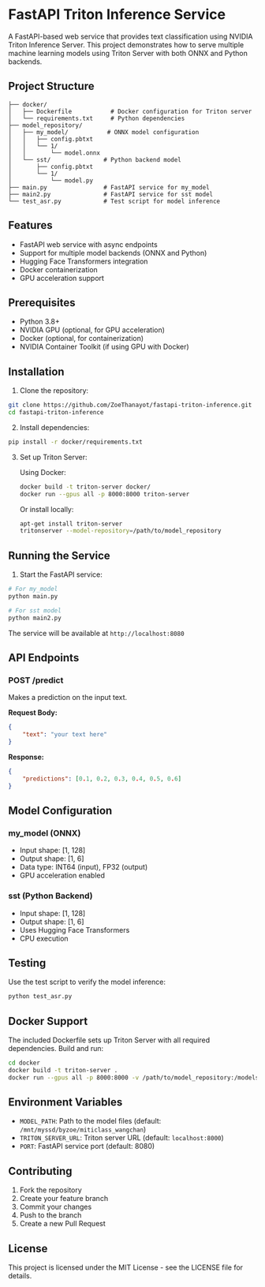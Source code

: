 # FastAPI Triton Inference Service

A FastAPI-based web service that provides text classification using NVIDIA Triton Inference Server. This project demonstrates how to serve multiple machine learning models using Triton Server with both ONNX and Python backends.

## Project Structure

```
├── docker/
│   ├── Dockerfile           # Docker configuration for Triton server
│   └── requirements.txt     # Python dependencies
├── model_repository/
│   ├── my_model/           # ONNX model configuration
│   │   ├── config.pbtxt
│   │   └── 1/
│   │       └── model.onnx
│   └── sst/               # Python backend model
│       ├── config.pbtxt
│       └── 1/
│           └── model.py
├── main.py                # FastAPI service for my_model
├── main2.py               # FastAPI service for sst model
└── test_asr.py            # Test script for model inference
```

## Features

- FastAPI web service with async endpoints
- Support for multiple model backends (ONNX and Python)
- Hugging Face Transformers integration
- Docker containerization
- GPU acceleration support

## Prerequisites

- Python 3.8+
- NVIDIA GPU (optional, for GPU acceleration)
- Docker (optional, for containerization)
- NVIDIA Container Toolkit (if using GPU with Docker)

## Installation

1. Clone the repository:
```bash
git clone https://github.com/ZoeThanayot/fastapi-triton-inference.git
cd fastapi-triton-inference
```

2. Install dependencies:
```bash
pip install -r docker/requirements.txt
```

3. Set up Triton Server:

   Using Docker:
   ```bash
   docker build -t triton-server docker/
   docker run --gpus all -p 8000:8000 triton-server
   ```

   Or install locally:
   ```bash
   apt-get install triton-server
   tritonserver --model-repository=/path/to/model_repository
   ```

## Running the Service

1. Start the FastAPI service:
```bash
# For my_model
python main.py

# For sst model
python main2.py
```

The service will be available at `http://localhost:8080`

## API Endpoints

### POST /predict

Makes a prediction on the input text.

**Request Body:**
```json
{
    "text": "your text here"
}
```

**Response:**
```json
{
    "predictions": [0.1, 0.2, 0.3, 0.4, 0.5, 0.6]
}
```

## Model Configuration

### my_model (ONNX)
- Input shape: [1, 128]
- Output shape: [1, 6]
- Data type: INT64 (input), FP32 (output)
- GPU acceleration enabled

### sst (Python Backend)
- Input shape: [1, 128]
- Output shape: [1, 6]
- Uses Hugging Face Transformers
- CPU execution

## Testing

Use the test script to verify the model inference:
```bash
python test_asr.py
```

## Docker Support

The included Dockerfile sets up Triton Server with all required dependencies. Build and run:

```bash
cd docker
docker build -t triton-server .
docker run --gpus all -p 8000:8000 -v /path/to/model_repository:/models triton-server
```

## Environment Variables

- `MODEL_PATH`: Path to the model files (default: `/mnt/myssd/byzoe/miticlass_wangchan`)
- `TRITON_SERVER_URL`: Triton server URL (default: `localhost:8000`)
- `PORT`: FastAPI service port (default: 8080)

## Contributing

1. Fork the repository
2. Create your feature branch
3. Commit your changes
4. Push to the branch
5. Create a new Pull Request

## License

This project is licensed under the MIT License - see the LICENSE file for details.
